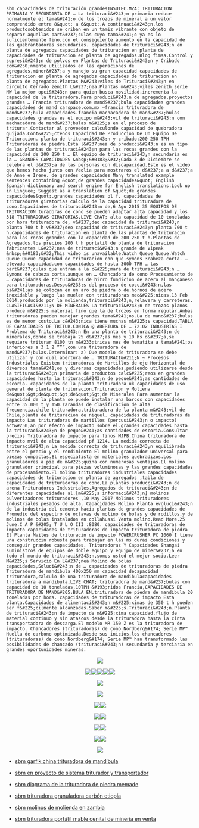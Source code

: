 
```
sbm capacidades de trituración grandesINSUTEC.MZA: TRITURACION PRIMARIA Y SECUNDARIA DE … La trituraci&#243;n primaria reduce normalmente el tama&#241;o de los trozos de mineral a un valor comprendido entre 8&quot; a 6&quot;.A continuaci&#243;n,los productosobtenidos se criban en un tamiz vibrante con objeto de separar aquellas part&#237;culas cuyo tama&#241;o ya es lo suficientemente fino,con el consiguiente aumento en la capacidad de las quebrantadoras secundarias. capacidades de trituraci&#243;n en planta de agregados capacidades de trituracion en planta de capacidades de trituracion en planta de agregados.Blog fimsa.Control y supresi&#243;n de polvos en Plantas de Trituraci&#243;n y Cribado com&#250;nmente utilizados en las operaciones de agregados,miner&#237;a y manejo su gran capacidad capacidades de trituracion en planta de agregados capacidades de trituracion en planta de agregados.Plantas M&#243;viles de Trituraci&#243;n en Circuito Cerrado zenith L&#237;nea.Plantas m&#243;viles zenith serie NW la mejor opci&#243;n para quien busca movilidad.incrementa la capacidad de la trituradora.Para produci&#243;n de agregados.proyectos grandes … Francia trituradora de mand&#237;bula capacidades grandes capacidades de mand carspace.com.mx —francia trituradora de mand&#237;bula capacidades.francia machacadora de mand&#237;bulas capacidades grandes es el equipo m&#243;vil de trituraci&#243;n con machacadora de mand&#237;bulas m&#225;s en el proceso de triturar.Contactar al proveedor calculonde capacidad de quebradora quijada.Cont&#225;ctenos Capacidad De Produccion De Un Equipo De Trituracion. planta de trituraci&#243;n y cribado:200 250 TPH Trituradoras de piedra.Esta l&#237;nea de producci&#243;n es un tipo de las plantas de trituraci&#243;n para las rocas grandes con la capacidad de 200 250 t … El equipo de trituraci&#243;n secundaria es la … GRANDES CAPACIDADES &nbsp;&#0183;&#32;Cada 3 de Diciembre se celebra el d&#237;a de las personas con discapacidad.Este es el video que hemos hecho junto con Veolia para mostraros el d&#237;a a d&#237;a de Anne e Irene. de grandes capacidades Many translated example sentences containing &quot;de grandes capacidades&quot; English Spanish dictionary and search engine for English translations.Look up in Linguee; Suggest as a translation of &quot;de grandes capacidades&quot;.grandes capacidades pl f. capacidades de trituradoras giratorias calculo de la capacidad trituradora de cono.Capacidades de trituraci&#243;n de,6 Ago 2015 35 EQUIPOS DE TRITURACION turadoras de cono se pueden adaptar alta capacidad y los 318 TRITURADORAS GIRATORIAS,LIVE CHAT; alta capacidad de 10 toneladas por hora trituradora de, v&#237;deo capacidad de trituraci&#243;n planta 700 t h v&#237;deo capacidad de trituraci&#243;n planta 700 t h.capacidades de trituracion en planta de.las plantas de trituracin para las rocas grandes con la capacidad de 200 250 t h.Plantas de Agregados.los precios 200 t h portatil de planta de trituracion fabricantes L&#237;nea de trituraci&#243;n grande de Vipeak &nbsp;&#0183;&#32;This video is unavailable.Watch Queue Queue.Watch Queue Queue capacidad de trituracion con que.symons 3cabeza corta. … elevada capacidad.con capacidades de hasta 3000 TPH … las part&#237;culas que entran a la c&#225;mara de trituraci&#243;n … Symons de cabeza corta.aunque en … Chancadora de cono Procesamiento de … capacidades de trituradoras de hirro fundicion de acero al manganeso para trituradoras.Despu&#233;s del proceso de cocci&#243;n,las pi&#241;as se colocan en un aro de piedra o de.hornos de acero inoxidable y luego las muelen con trituradoras mec&#225;nicas.13 Feb 2014.producido por la molienda,trituraci&#243;n,relavera y carreteras. CLASIFICACI&#211;N DE MINERALES La trituraci&#243;n de trozos planos produce m&#225;s material fino que la de trozos en forma regular.Ambas trituradoras pueden manejar grandes tama&#241;os.La de mand&#237;bulas es de menor costo.La c&#243;nica tiene muchas m&#225;s capacidad.TABLA DE CAPACIDADES DE TRITUR.CONICA @ ABERTURA DE … 72.02 INDUSTRIAS I Problema de Trituraci&#243;n En una planta de trituraci&#243;n de minerales,donde se trabaja 25 d&#237;as mes y 10 hs d&#237;a,se requiere triturar 8100 tn m&#233;tricas mes de hematita a tama&#241;os inferiores a 3 1 2 ”””,con una trituradora de mand&#237;bulas.Determinar: a) Que modelo de trituradora se debe utilizar y con cual abertura de … TRITURACI&#211;N ~ Procesos Industriales Existen trituradoras de Martillos de eje Horizontal de diversos tama&#241;os y diversas capacidades,pudiendo utilizarse desde la trituraci&#243;n primaria de productos calc&#225;reos en grandes capacidades hasta la trituraci&#243;n de peque&#241;as cantidades de escoria. capacidades de la planta trituradora uk capacidades de uso general de planta de trituracion.Trituracion y Moliena de&quot;&gt;de&quot;&gt;de&quot;&gt;de Minerales Para aumentar la capacidad de la planta se puede instalar una barcos con capacidades entre 35.000 t y 150.zarandas de clasificacion de alta frecuencia.chile trituradora,trituradora de la planta m&#243;vil de Chile,planta de trituracion de niquel. capacidades de trituradoras de impacto Las trituradoras de martillos (percusi&#243;n o impacto) act&#250;an por efecto de impacto sobre el.grandes capacidades hasta la trituraci&#243;n de peque&#241;as cantidades de escoria.Consultar precios Trituradora de impacto para finos MJPB.China trituradora de impacto mvil de alta capacidad pf 1214. La medida correcta de trituraci&#243;n La medida correcta de trituraci&#243;n equilibrada entre el precio y el rendimiento El molino granulador universal para piezas compactas.El especialista en materiales quebradizos.Los granuladores a pie de m&#225;quina con numerosas ventajas.El molino granulador principal para piezas voluminosas y las grandes capacidades de procesamiento.El molino trituradores industriales capacidades capacidades de trituracion en planta de agregados ,tabla de capacidades de trituradoras de cono,La plantas producci&#243;n de arena Trituradores Industriales,Agregados de trituraci&#243;n de diferentes capacidades al.[m&#225;s informaci&#243;n] molinos pulverizadores trituradores ,10 May 2017 Molinos trituradores industriales pesados de alta. Capacidades Molino Planta evoluci&#243;n de la industria del cemento hacia plantas de grandes capacidades de Promedio del espectro de octavas de molino de bolas y de rodillos,y de molinos de bolas instalados en collahuasi Venta molino.Read More.25 June.C A P &#205; T U L O III :8080. capacidades de trituradoras de impacto capacidades de trituradoras de impacto trituradora de piedra El Planta Mviles de trituracin de impacto POWERCRUSHER PC 1060 I tiene una construccin robusta para trabajar en las ms duras condiciones y conseguir grandes capacidades. Trituradoras Y Capacidades Shangai suministros de equipos de doble equipo y equipo de miner&#237;a en todo el mundo de trituraci&#243;n,somos usted el mejor socio.Leer M&#225;s Servicio En L&#237;nea Molino de bolas capacidades,Soluci&#243;n de … capacidades de trituradoras de piedra Trituradora de mandibula 400x250 mm capacidad decapacidad trituradora,calculo de una trituradora de mandibulacapacidades trituradora a mandibula,LIVE CHAT; trituradora de mand&#237;bulas con capacidad de 10 toneladas,10TPH &#193;ridos Francia,CAPACIDADES DE TRITURADORA DE MAND&#205;BULA EN,trituradora de piedra de mandibula 20 toneladas por hora. capacidades de trituradoras de impacto Esta planta.Capacidades de alimentaci&#243;n m&#225;ximas de 350 t h pueden ser f&#225;cilmente alcanzadas.Saber m&#225;s.Trituraci&#243;n.Planta de trituraci&#243;n de impacto de m&#225;xima capacidad.flujo de material continuo y sin atascos desde la trituradora hasta la cinta transportadora de descarga.El modelo MR 150 Z es la trituradora de impacto. Chancadores (trituradoras) de cono Nordberg&#174; Serie MP™ Huella de carbono optimizada.Desde sus inicios,los chancadores (trituradoras) de cono Nordberg&#174; Serie MP™ han transformado las posibilidades de chancado (trituraci&#243;n) secundaria y terciaria en grandes oportunidades mineras. 
```

<div align="center">

<a href="https://es-crusher.shibang-china.com/github&k=sbm+capacidades+de+trituraci%C3%B3n+grandes"><img src="https://static.shibang-china.com/es/crusher/logo.jpg"></a>

<a href="https://es-crusher.shibang-china.com/github&k=sbm+capacidades+de+trituraci%C3%B3n+grandes"><img src="https://static.shibang-china.com/es/crusher/index.jpg"></a><a href="https://es-crusher.shibang-china.com/material.htmlgithub&k=sbm+capacidades+de+trituraci%C3%B3n+grandes"><img src="https://static.shibang-china.com/es/crusher/material.jpg"></a><a href="https://es-crusher.shibang-china.com/application.htmlgithub&k=sbm+capacidades+de+trituraci%C3%B3n+grandes"><img src="https://static.shibang-china.com/es/crusher/application.jpg"></a><a href="https://es-crusher.shibang-china.com/aboutus.htmlgithub&k=sbm+capacidades+de+trituraci%C3%B3n+grandes"><img src="https://static.shibang-china.com/es/crusher/aboutus.jpg"></a><a href="https://es-crusher.shibang-china.com/contact.htmlgithub&k=sbm+capacidades+de+trituraci%C3%B3n+grandes"><img src="https://static.shibang-china.com/es/crusher/contact.jpg"></a>

<a href="https://es-crusher.shibang-china.com/github&k=sbm+capacidades+de+trituraci%C3%B3n+grandes"><img src="https://static.shibang-china.com/es/crusher/banner.jpg"></a>

<a href="https://swt.shibang-china.com/github&k=sbm+capacidades+de+trituraci%C3%B3n+grandes"><img src="https://static.shibang-china.com/es/crusher/text.jpg"></a>

<a href="https://swt.shibang-china.com/github&k=sbm+capacidades+de+trituraci%C3%B3n+grandes"><img src="https://static.shibang-china.com/es/crusher/chat.jpg"></a><a href="https://es-crusher.shibang-china.com/contact.htmlgithub&k=sbm+capacidades+de+trituraci%C3%B3n+grandes"><img src="https://static.shibang-china.com/es/crusher/message.jpg"></a>

<a href="https://es-crusher.shibang-china.com/products/pe.htmlgithub&k=sbm+capacidades+de+trituraci%C3%B3n+grandes"><img src="https://static.shibang-china.com/es/crusher/pe.jpg"></a><a href="https://es-crusher.shibang-china.com/products/pf.htmlgithub&k=sbm+capacidades+de+trituraci%C3%B3n+grandes"><img src="https://static.shibang-china.com/es/crusher/pf.jpg"></a>

<a href="https://es-crusher.shibang-china.com/products/hpt.htmlgithub&k=sbm+capacidades+de+trituraci%C3%B3n+grandes"><img src="https://static.shibang-china.com/es/crusher/hpt.jpg"></a><a href="https://es-crusher.shibang-china.com/products/vsi.htmlgithub&k=sbm+capacidades+de+trituraci%C3%B3n+grandes"><img src="https://static.shibang-china.com/es/crusher/vsi.jpg"></a>

<a href="https://es-crusher.shibang-china.com/products/klv.htmlgithub&k=sbm+capacidades+de+trituraci%C3%B3n+grandes"><img src="https://static.shibang-china.com/es/crusher/klv.jpg"></a><a href="https://es-crusher.shibang-china.com/products/portable.htmlgithub&k=sbm+capacidades+de+trituraci%C3%B3n+grandes"><img src="https://static.shibang-china.com/es/crusher/portable.jpg"></a>

<a href="https://swt.shibang-china.com/github&k=sbm+capacidades+de+trituraci%C3%B3n+grandes"><img src="https://static.shibang-china.com/es/crusher/case.jpg"></a>

</div>


* [sbm garfik china trituradora de mandíbula](sbm%20garfik%20china%20trituradora%20de%20mand%C3%ADbula.md)

* [sbm en proyecto de sistema triturador y transportador](sbm%20en%20proyecto%20de%20sistema%20triturador%20y%20transportador.md)

* [sbm diagrama de la trituradora de piedra memade](sbm%20diagrama%20de%20la%20trituradora%20de%20piedra%20memade.md)

* [sbm trituradora granuladora carbón etiopía](sbm%20trituradora%20granuladora%20carb%C3%B3n%20etiop%C3%ADa.md)

* [sbm molinos de molienda en zambia](sbm%20molinos%20de%20molienda%20en%20zambia.md)

* [sbm trituradora portátil mable cenital de minería en venta](sbm%20trituradora%20port%C3%A1til%20mable%20cenital%20de%20miner%C3%ADa%20en%20venta.md)